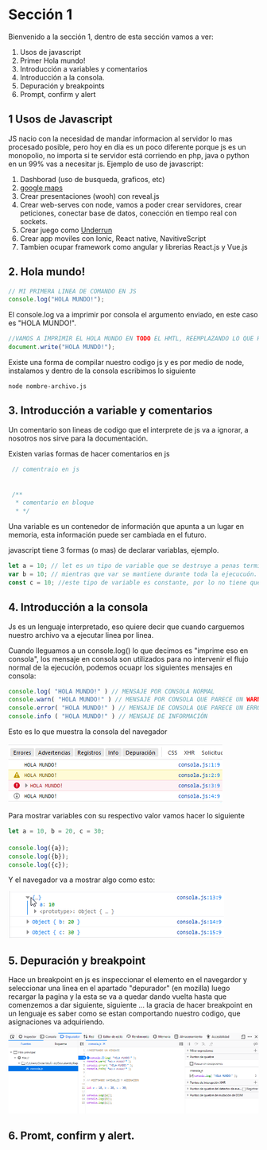 # Sección 1
Bienvenido a la sección 1, dentro de esta sección vamos a ver:
1. Usos de javascript
2. Primer Hola mundo!
3. Introducción a variables y comentarios
4. Introducción a la consola.
5. Depuración y breakpoints
6. Prompt, confirm y alert

## 1 Usos de Javascript
JS nacio con la necesidad de mandar informacion al servidor lo mas procesado posible, pero hoy en dia es un poco diferente
porque js es un monopolio, no importa si te servidor está corriendo en php, java o python en un 99% vas a necesitar js.
Ejemplo de uso de javascript:
1. Dashborad (uso de busqueda, graficos, etc)
2. [google maps](https://maps.goole.cl)
3. Crear presentaciones (wooh) con reveal.js
4. Crear web-serves con node, vamos a poder crear servidores, crear peticiones, conectar base de datos, conección en tiempo real
con sockets.
5. Crear juego como [Underrun](https://js13kgames.com/games/underrun/index.html)
6. Crear app moviles con Ionic, React native, NavitiveScript
7. Tambien ocupar framework como angular y librerias React.js y Vue.js

## 2. Hola mundo!
```javascript
// MI PRIMERA LINEA DE COMANDO EN JS
console.log("HOLA MUNDO!");
```
El console.log va a imprimir por consola el argumento enviado, en este caso es "HOLA MUNDO!".

```javascript
//VAMOS A IMPRIMIR EL HOLA MUNDO EN TODO EL HMTL, REEMPLAZANDO LO QUE HAY DENTRO DEL HTML
document.write("HOLA MUNDO!");
```

Existe una forma de compilar nuestro codigo js y es por medio de node, instalamos y dentro de la consola escribimos lo siguiente
```node
node nombre-archivo.js
```

## 3. Introducción a variable y comentarios
Un comentario son lineas de codigo que el interprete de js va a ignorar, a nosotros nos sirve para la documentación.

Existen varias formas de hacer comentarios en js
```js
 // comentraio en js


 /**
  * comentario en bloque
  * */
```

Una variable es un contenedor de información que apunta a un lugar en memoria, esta información puede ser cambiada en el futuro.

javascript tiene 3 formas (o mas) de declarar variablas, ejemplo.

```js
let a = 10; // let es un tipo de variable que se destruye a penas termine el bloque de codigo
var b = 10; // mientras que var se mantiene durante toda la ejecucuón.
const c = 10; //este tipo de variable es constante, por lo no tiene que ser cambiado en el futuro por algo es constante y no variable
```

## 4. Introducción a la consola
Js es un lenguaje interpretado, eso quiere decir que cuando carguemos nuestro archivo va a ejecutar linea por linea. 

Cuando lleguamos a un console.log() lo que decimos es "imprime eso en consola", los mensaje en consola son utilizados para no intervenir el flujo normal de la ejecución, podemos ocuapr los siguientes mensajes en consola:
```js
console.log( "HOLA MUNDO!" ) // MENSAJE POR CONSOLA NORMAL
console.warn( "HOLA MUNDO!" ) // MENSAJE POR CONSOLA QUE PARECE UN WARNING
console.error( "HOLA MUNDO!" ) // MENSAJE DE CONSOLA QUE PARECE UN ERROR
console.info ( "HOLA MUNDO!" ) // MENSAJE DE INFORMACIÓN

```
Esto es lo que muestra la consola del navegador

![consola](../assets/console.png)

Para mostrar variables con su respectivo valor vamos hacer lo siguiente
```js
let a = 10, b = 20, c = 30;

console.log({a});
console.log({b});
console.log({c});

```

Y el navegador va a mostrar algo como esto:

![consola](../assets/variable_consola.png)

## 5. Depuración y breakpoint

Hace un breakpoint en js es inspeccionar el elemento en el navegardor y seleccionar una linea en el apartado "depurador" (en mozilla) luego recargar la pagina y la esta se va a quedar dando vuelta hasta que comenzemos a dar siguiente, siguiente ... la gracia de hacer breakpoint en un lenguaje es saber como se estan comportando nuestro codigo, que asignaciones va adquiriendo.

![breakpoint](../assets/breakpoint.png)

## 6. Promt, confirm y alert.
